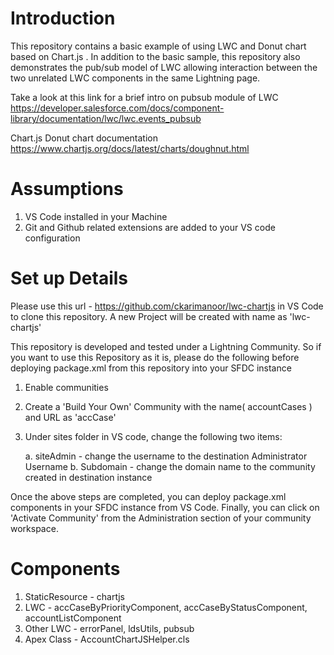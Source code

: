 # Introduction

This repository contains a basic example of using LWC and Donut chart based on Chart.js .
In addition to the basic sample, this repository also demonstrates the pub/sub model of LWC allowing interaction between the two unrelated LWC components in the same Lightning page.

Take a look at this link for a brief intro on pubsub module of LWC
https://developer.salesforce.com/docs/component-library/documentation/lwc/lwc.events_pubsub 

Chart.js Donut chart documentation
https://www.chartjs.org/docs/latest/charts/doughnut.html

# Assumptions

1. VS Code installed in your Machine
2. Git and Github related extensions are added to your VS code configuration

# Set up Details
Please use this url - https://github.com/ckarimanoor/lwc-chartjs in VS Code to clone this repository.
A new Project will be created with name as 'lwc-chartjs'

This repository is developed and tested under a Lightning Community. 
So if you want to use this Repository as it is, please do the following before deploying package.xml from this repository into your SFDC instance
1. Enable communities
2. Create a 'Build Your Own' Community with the name( accountCases ) and URL as 'accCase'
3. Under sites folder in VS code, change the following two items:

    a. siteAdmin - change the username to the destination Administrator Username
    b. Subdomain - change the domain name to the community created in destination instance

Once the above steps are completed, you can deploy package.xml components in your SFDC instance from VS Code. 
Finally, you can click on 'Activate Community' from the Administration section of your community workspace.

# Components
1. StaticResource - chartjs
2. LWC - accCaseByPriorityComponent, accCaseByStatusComponent, accountListComponent
3. Other LWC - errorPanel, ldsUtils, pubsub
4. Apex Class - AccountChartJSHelper.cls

